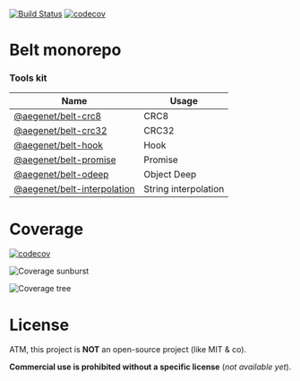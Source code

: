 [![Build Status](https://github.com/aegenet/belt/actions/workflows/ci.yml/badge.svg)](https://github.com/aegenet/belt/actions)
[![codecov](https://codecov.io/gh/aegenet/belt/branch/master/graph/badge.svg?token=XWMNA00XFY)](https://codecov.io/gh/aegenet/belt)
<br />

# Belt monorepo

### Tools kit

| Name | Usage |
|--|--|
| [@aegenet/belt-crc8](./packages/belt-crc8/README.md) | CRC8 |
| [@aegenet/belt-crc32](./packages/belt-crc32/README.md) | CRC32 |
| [@aegenet/belt-hook](./packages/belt-hook/README.md) | Hook |
| [@aegenet/belt-promise](./packages/belt-promise/README.md) | Promise |
| [@aegenet/belt-odeep](./packages/belt-odeep/README.md) | Object Deep |
| [@aegenet/belt-interpolation](./packages/belt-interpolation/README.md) | String interpolation |


# Coverage
[![codecov](https://codecov.io/gh/aegenet/belt/branch/master/graph/badge.svg?token=XWMNA00XFY)](https://codecov.io/gh/aegenet/belt)

![Coverage sunburst](https://codecov.io/gh/aegenet/belt/branch/master/graphs/sunburst.svg?token=XWMNA00XFY)

![Coverage tree](https://codecov.io/gh/aegenet/belt/branch/master/graphs/tree.svg?token=XWMNA00XFY)


# License

ATM, this project is **NOT** an open-source project (like MIT & co).

**Commercial use is prohibited without a specific license** (*not available yet*).
